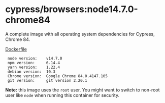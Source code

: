 # cypress/browsers:node14.7.0-chrome84

A complete image with all operating system dependencies for Cypress, Chrome 84.

[Dockerfile](Dockerfile)

```text
 node version:    v14.7.0
 npm version:     6.14.4
 yarn version:    1.22.4
 debian version:  10.3
 Chrome version:  Google Chrome 84.0.4147.105
 git version:     git version 2.20.1
```

**Note:** this image uses the `root` user. You might want to switch to non-root
user like `node` when running this container for security.
